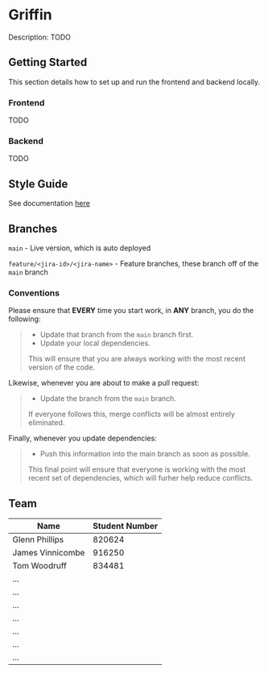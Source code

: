 # Griffin

Description: TODO

## Getting Started

This section details how to set up and run the frontend and backend locally.

### Frontend

TODO

### Backend

TODO

## Style Guide

See documentation [here](https://confluence.cis.unimelb.edu.au:8443/display/SWEN900132022TZ/Coding+Standards)

## Branches

`main` - Live version, which is auto deployed

`feature/<jira-id>/<jira-name>` - Feature branches,
these branch off of the `main` branch

### Conventions
Please ensure that **EVERY** time you start work, in **ANY** branch, you do the following:
> - Update that branch from the `main` branch first.
> - Update your local dependencies.
>
> This will ensure that you are always working with the most recent version of the code.

Likewise, whenever you are about to make a pull request:
> - Update the branch from the `main` branch.
> 
> If everyone follows this, merge conflicts will be almost entirely eliminated.

Finally, whenever you update dependencies:
> - Push this information into the main branch as soon as possible.
> 
> This final point will ensure that everyone is working with the most recent set of dependencies, 
which will furher help reduce conflicts.

## Team

| Name             | Student Number |
|------------------|----------------|
| Glenn Phillips   | 820624         |
| James Vinnicombe | 916250         |
| Tom Woodruff     | 834481         |
| ...              |                |
| ...              |                |
| ...              |                |
| ...              |                |
| ...              |                |
| ...              |                |
| ...              |                |
